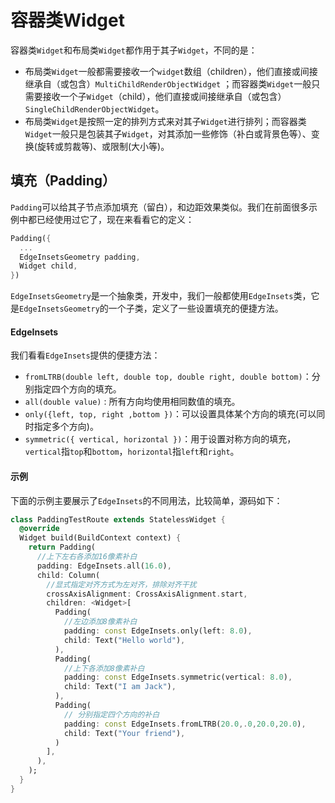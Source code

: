 # 容器类Widget
容器类`Widget`和布局类`Widget`都作用于其子`Widget`，不同的是：

- 布局类`Widget`一般都需要接收一个`widget`数组（children），他们直接或间接继承自（或包含）`MultiChildRenderObjectWidget` ；而容器类`Widget`一般只需要接收一个子`Widget`（child），他们直接或间接继承自（或包含）`SingleChildRenderObjectWidget`。
- 布局类`Widget`是按照一定的排列方式来对其子`Widget`进行排列；而容器类`Widget`一般只是包装其子`Widget`，对其添加一些修饰（补白或背景色等）、变换(旋转或剪裁等)、或限制(大小等)。

## 填充（Padding）
`Padding`可以给其子节点添加填充（留白），和边距效果类似。我们在前面很多示例中都已经使用过它了，现在来看看它的定义：
```dart
Padding({
  ...
  EdgeInsetsGeometry padding,
  Widget child,
})
```
`EdgeInsetsGeometry`是一个抽象类，开发中，我们一般都使用`EdgeInsets`类，它是`EdgeInsetsGeometry`的一个子类，定义了一些设置填充的便捷方法。

#### EdgeInsets
我们看看`EdgeInsets`提供的便捷方法：

- `fromLTRB(double left, double top, double right, double bottom)`：分别指定四个方向的填充。
- `all(double value)` : 所有方向均使用相同数值的填充。
- `only({left, top, right ,bottom })`：可以设置具体某个方向的填充(可以同时指定多个方向)。
- `symmetric({ vertical, horizontal })`：用于设置对称方向的填充，`vertical`指`top`和`bottom`，`horizontal`指`left`和`right`。
#### 示例
下面的示例主要展示了`EdgeInsets`的不同用法，比较简单，源码如下：
```dart
class PaddingTestRoute extends StatelessWidget {
  @override
  Widget build(BuildContext context) {
    return Padding(
      //上下左右各添加16像素补白
      padding: EdgeInsets.all(16.0),
      child: Column(
        //显式指定对齐方式为左对齐，排除对齐干扰
        crossAxisAlignment: CrossAxisAlignment.start,
        children: <Widget>[
          Padding(
            //左边添加8像素补白
            padding: const EdgeInsets.only(left: 8.0),
            child: Text("Hello world"),
          ),
          Padding(
            //上下各添加8像素补白
            padding: const EdgeInsets.symmetric(vertical: 8.0),
            child: Text("I am Jack"),
          ),
          Padding(
            // 分别指定四个方向的补白
            padding: const EdgeInsets.fromLTRB(20.0,.0,20.0,20.0),
            child: Text("Your friend"),
          )
        ],
      ),
    );
  }
}
```